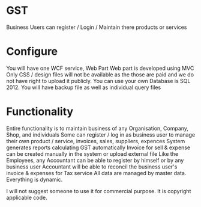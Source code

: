 # GST
Business Users can register / Login / Maintain there products or services

Configure
=======================================
You will have one WCF service, Web Part
Web part is developed using MVC 
Only CSS / design files will not be available as the those are paid and we do not have right to upload it publicly. You can use your own
Database is SQL 2012. You will have backup file as well as individual query files

Functionality
=======================================
Entire functionality is to maintain business of any Organisation, Company, Shop, and individuals
Some can register / log in as business user to manage their own product / service, invoices, sales, suppliers, expences
System generates reports calculating GST automatically
Invoice for sell & expense can be created manually in the system or upload external file
Like the Employees, any Accountant can be able to register by himself or by any business user
Accountant will be able to reconcil the business user's invoice & expenses for Tax service
All data are managed by master data. Everything is dynamic.

I will not suggest someone to use it for commercial purpose. It is copyright applicable code. 
